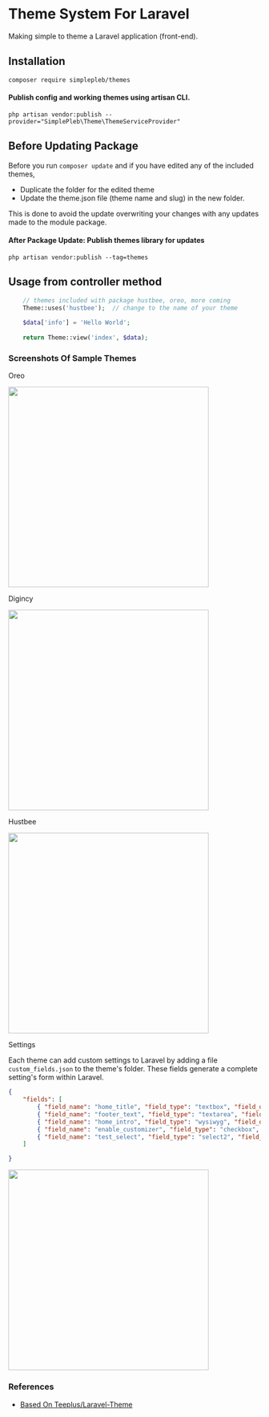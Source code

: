 # Theme System For Laravel

Making simple to theme a Laravel application (front-end). 

## Installation
``` composer require simplepleb/themes ```

#### Publish config and working themes using artisan CLI.

~~~
php artisan vendor:publish --provider="SimplePleb\Theme\ThemeServiceProvider"
~~~

## Before Updating Package 
Before you run ``` composer update ``` and if you have edited any of the included themes,
* Duplicate the folder for the edited theme
* Update the theme.json file (theme name and slug) in the new folder.

This is done to avoid the update overwriting your changes with any updates made to the module package.

#### After Package Update: Publish themes library for updates

```
php artisan vendor:publish --tag=themes 
```

## Usage from controller method

~~~php
	// themes included with package hustbee, oreo, more coming
    Theme::uses('hustbee');  // change to the name of your theme
            
    $data['info'] = 'Hello World'; 
    
    return Theme::view('index', $data);

~~~

### Screenshots Of Sample Themes

Oreo

<img src="./publishes/themes/oreo/screenshot.jpeg" width="400">

Digincy

<img src="./publishes/themes/digincy/screenshot.jpeg" width="400">

Hustbee

<img src="./publishes/themes/hustbee/screenshot.jpeg" width="400">

Settings

Each theme can add custom settings to Laravel by adding a file ```custom_fields.json``` to the theme's folder. 
These fields generate a complete setting's form within Laravel.

```json
{
    "fields": [
        { "field_name": "home_title", "field_type": "textbox", "field_options": "", "field_help": "", "field_value": "Welcome Home"},
        { "field_name": "footer_text", "field_type": "textarea", "field_options": "", "field_help": "Placed on the bottom of every page", "field_value": "Thanks for visiting"},
        { "field_name": "home_intro", "field_type": "wysiwyg", "field_options": "", "field_help": "", "field_value": "<h1>Thanks for visiting</h1>"},
        { "field_name": "enable_customizer", "field_type": "checkbox", "field_options": "", "field_help": "Show style customizer", "field_value": "Thanks for visiting"},
        { "field_name": "test_select", "field_type": "select2", "field_options": "White,Yellow,Black", "field_help": "Tests the select", "field_value": "White"}
    ]

}
```

<img src="https://user-images.githubusercontent.com/79759974/116823077-7266b880-ab50-11eb-9cea-1fab1a3fc34d.png" width="400">



### References

- [Based On Teeplus/Laravel-Theme](https://github.com/teepluss/laravel-theme)
